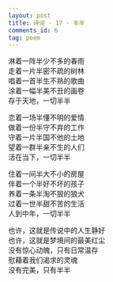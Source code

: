 ```yaml
---
layout: post
title: 诗词 · 17 · 半半
comments_id: 6
tag: poem
---
```


淋着一阵半少不多的春雨<br />
走着一片半密不疏的树林<br />
唱着一首半生不熟的歌曲<br />
涂着一幅半美不丑的画卷<br />
存于天地，一切半半

恋着一场半懂不明的爱情<br />
做着一份半守不弃的工作<br />
守着一片半国不他的土地<br />
望着一群半亲不生的人们<br />
活在当下，一切半半

住着一间半大不小的房屋<br />
伴着一个半好不坏的孩子<br />
养着一条半淘不狠的狼犬<br />
过着一世半甜不苦的生活<br />
人到中年，一切半半

也许，这就是传说中的人生静好<br />
也许，这就是梦境间的最美红尘<br />
没有惊心动魄，只有日常温存<br />
慰藉着我们渴求的灵魂<br />
没有完美，只有半半
